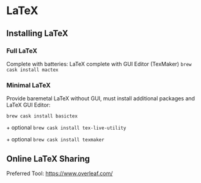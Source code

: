 # LaTeX

## Installing LaTeX

### Full LaTeX

Complete with batteries: LaTeX complete with GUI Editor (TexMaker)
`brew cask install mactex`

### Minimal LaTeX

Provide baremetal LaTeX without GUI, must install additional packages and LaTeX GUI Editor:

`brew cask install basictex`

\+ optional `brew cask install tex-live-utility`

\+ optional `brew cask install texmaker`

## Online LaTeX Sharing

Preferred Tool: https://www.overleaf.com/